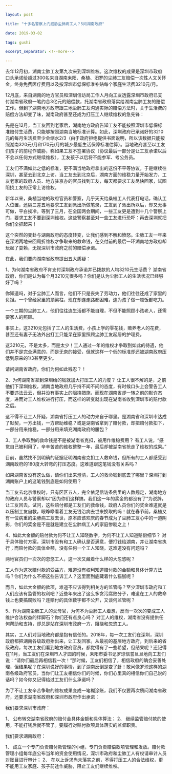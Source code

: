 ```yaml
---

layout: post

title: "十多名警察上门威胁尘肺病工人？5问湖南政府"

date: 2019-03-02

tags: gushi

excerpt_separator: <!--more-->

---
```


去年12月初，湖南尘肺工友第九次来到深圳维权。这次维权的成果是深圳市政府口头承诺给超过300名来自湖南耒阳、桑植、汨罗的尘肺工友赔偿一次性人文关怀金，终身免费医疗费用以及按深圳市低保标准补贴每个家庭生活费3210元/月。

12月底，来自湖南的地方官员和深圳信访局工作人月向工友透露深圳市政府已支付湖南省政府一笔约合3亿元的赔偿款，托湖南省政府落实给湖南尘肺工友的赔偿工作。但到了湖南地方政府跟三地尘肺工友沟通实际的赔偿方法时，关于生活费的赔偿方法却变了味，湖南政府甚至还成为打压工人继续维权的急先锋：

先是在12月，当工友回到老家后，湖南地方政府告知工友不能按照深圳市低保标准赔付生活费，只能够按照湖南当地标准计算。如此，深圳政府已承诺好的3210元的每月生活费至少会缩水2/3（由于政府拒绝提供书面说明，所以该数据只能按照湖南320元/月和170元/月的城乡最低生活保障标准估算）。当地政府甚至以工友们孩子的前程作威胁，称如果工友不签署协议（协议最后一部分是让工友承诺以后不会以任何方式继续维权），工友孩子以后将不能参军、考公务员。

工友们不满如此之低的标准，更不满当地政府拿出的这份不平等协议，于是继续往深圳，甚至去到北京上访。当工友去到北京后，湖南方面的维稳力量开始发力，工友老家的政府人员、地方驻京办的官员找到工友，每天都要求工友尽快回家，试图阻挠工友的正常上访维权。

新年以来，桑植当地的政府官员和警察，几乎天天给桑植工人代表打电话，确认工人位置，还隔三差五地要求工友到派出所做笔录，工友到了派出所以后，却又无事可做，平白挨冷。等到了三月，在全国两会期间，一些工友更是遭到十几个警察上门，要求工友不要到深圳维权。这些警察甚至对一些工友进行恐吓：再去深圳就把你们全抓起来！

这个突然的变卦与湖南政府的态度转变，让我们感到不解和愤怒。尘肺工友一年来在深湘两地来回周折维权才争取来的救命钱，在交付前的最后一环湖南地方政府却玩起了耍赖，无视深圳市政府之前的赔偿承诺。

在此，我们要向湖南省政府提出五大质疑：

1、为何湖南省政府不肯支付深圳政府承诺并已拨款的人均3210元生活费？
湖南省政府，你们是认为每个月3210元很多吗？你们是认为尘肺工人的生活状况已经够好了吗？

你知道吗，对于尘肺工人而言，他们不只是丧失了劳动力，他们往往还成了家里的负担。一个曾经家里的顶梁柱，现在却连走路都困难，连为孩子做一顿饭都吃力。

一个三期的尘肺工人，他们往往连生活都不能自理，不但不能照顾小孩老人，还需要家人的照顾。

事实上，这3210元包括了工人的生活费，小孩上学的零花钱，赡养老人的花费，甚至还有妻子无法外出打工只能呆在家里照顾尘肺工友起居的护理费。

这3210元，不是太多，而是太少！工人通过一年的维权才争取到如此的待遇，他们并不是完全满意的，而是无奈的接受，但就这样一个低的标准却还被湖南政府压低到原来的1/3甚至更少。

请问湖南省政府，你们为何如此残忍？！

2、为何湖南省拿到深圳给的钱就加大打压工人的力度？
让工人很不解的是，之前他们下深圳维权，湖南当地政府几乎持不闻不问的态度，有时候口头上会警告工人不要违法云云，但并没有事实上的阻挠措施，而现在湖南省却一转之前的默许态度，进而对工人维权进行打压，而这样的转变就出现在湖南省收到深圳市的赔付款之后。

这不得不让工人怀疑，湖南省打压工人的动力来自于哪里。是湖南省和深圳市达成了默契，一方出钱，一方帮助维稳？或是湖南省拿到了赔付款，却把赔付款扣下，一部分用来维稳，一部分用来填充湖南政府的腰包？

3、工人争取到的救命钱是不是被湖南省克扣，被用作维稳费用？
有工人说，“感觉自己被利用了，辛辛苦苦的维权整整一年，最后却被湖南省抢走了维权的成果。”

目前，虽然找不到明确的证据证明湖南省克扣工人救命钱，但所有的工人都感受到湖南政府的180度大转弯的打压态度。这难道跟这笔钱没有关系吗？

如果湖南省没有这么做，请你们出来澄清，工人的救命钱到底去了哪里？深圳打到湖南账户上的这笔钱到底是如何使用？

当工友去北京维权时，只有区区五人，完全依足信访条例里的人数规定，湖南地方的政府人员与警察却以“因为你们这样搞，我们这一年的奖金的都没有了”为说辞，让工友回去。试问，这些赔付都是工友们的救命钱，政府人员你们的奖金难道就是以压制工友自救，眼睁睁看着工友无钱治病去世来换取的吗！就在春节前，桑植又有一位病重的尘肺病工友去世，原本应该欢庆的春节成为了尘肺工友心中的一道阴影，你们的奖金是不是就是建立在尘肺病工人的家庭惨剧之上！


4、如此大金额的赔付款为何不让工人知晓数字，为何不让工人知道赔偿细节？
对于具体赔付方案，深圳市没有和工人确认是否满意，便打钱给湖南，并让湖南省执行；而赔付款的具体金额，没有任何一个工人知晓。这难道没有问题吗？

两地官员们一次次的忽悠工人，这一次又藏着什么样的大忽悠呢？

工人作为这次赔付款的受益方，难道没有权利知道赔付款的金额和具体计算方法吗？你们为什么不把这些告诉工人？这里面到底藏着什么猫腻呢？

而且，如此大金额的款项，难道不应该得到相关方的监管吗？至少深圳市政府和工人们应该有监管的权利吧？近些年来出了这么多贪污腐败分子，难道在工人的救命钱上也要搞腐败吗？连赔付的具体数字都不公开，又谈何监管呢？

5、作为湖南尘肺工人的父母官，为何不为尘肺工人着想，反而一次次的变成工人维护合法权益的绊脚石？你们还有点良心吗？
对工人的维权，湖南省没有提供任何帮助和支持，却总是站在深圳市政府一方，阻挠和忽悠工人。

其实，工人们对当地政府都是抱有信任的。2018年，每一次工友们在深圳，深圳政府都把湖南各级政府抬出来，让工友回家。从最初的基层地方政府，到后来的省级政府，每次工友们看到地方政府官员，都觉得有了一些希望，但结果呢？还记得在11月，当工友们在深圳市人才园的时候，耒阳市委书记罗琼信誓旦旦地向工友们说：“请你们最后再相信我一次！”那时候，工友们相信了，相信政府的确会妥善处理，但结果呢？在深圳说好的事情，到了湖南反倒是变了卦！敢问像罗琼这样的湖南各级政府官员，当你们让工友相信你们的时候，你们心里真的相信你们自己说的话吗？如今你又记得给过工友们什么承诺吗？

为了不让工友辛苦争取的维权成果变成一笔糊涂账，我们不仅要再次质问湖南省政府，还要求湖南省政府和深圳市政府作出承诺：

我们要求深圳市政府：

1、	公布转交湖南省政府的赔付金具体金额和具体算法；
2、	继续监管赔付款的使用，不能打钱后就不管了。要履行对赔付款项具体落实的监督职责。

我们要求湖南政府：

1、  成立一个专门负责赔付款管理的小组，专门负责赔偿款项管理和发放。赔付款管理小组每年底公布当年的资金使用情况，深圳市政府和尘肺工人有权请审计人员对账目进行审计；
2、  在以上诉求尚未落实之前，不得打压工人的合法维权，更不能用工友家庭、孩子前途作威胁，阻止工友们继续维权。
